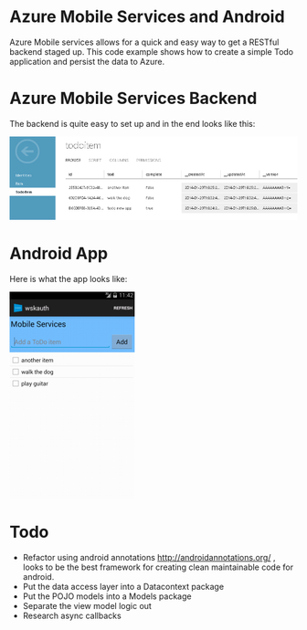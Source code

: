 Azure Mobile Services and Android
=================================

Azure Mobile services allows for a quick and easy way to get a RESTful backend staged up.
This code example shows how to create a simple Todo application and persist the data to 
Azure.

Azure Mobile Services Backend
=============================
The backend is quite easy to set up and in the end looks like this:

![Screenshot](/res/images/ams.PNG)


Android App
============
Here is what the app looks  like:

![Screenshot](/res/images/app.PNG)


Todo
=====
* Refactor using android annotations http://androidannotations.org/ , looks to be the best framework for creating clean maintainable code for android.
* Put the data access layer into a Datacontext package
* Put the POJO models into a Models package
* Separate the view model logic out
* Research async callbacks
